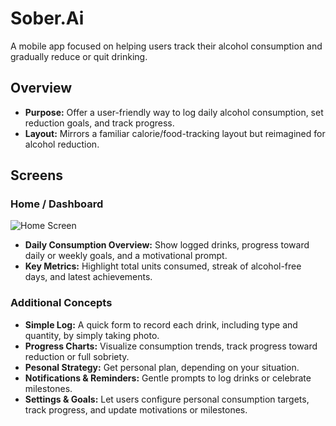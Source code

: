 # Sober.Ai

A mobile app focused on helping users track their alcohol consumption and gradually reduce or quit drinking.

## Overview
- **Purpose:** Offer a user-friendly way to log daily alcohol consumption, set reduction goals, and track progress.
- **Layout:** Mirrors a familiar calorie/food-tracking layout but reimagined for alcohol reduction.

## Screens

### Home / Dashboard
![Home Screen](../media/home_screen.png)
- **Daily Consumption Overview:** Show logged drinks, progress toward daily or weekly goals, and a motivational prompt.
- **Key Metrics:** Highlight total units consumed, streak of alcohol-free days, and latest achievements.

### Additional Concepts
- **Simple Log:** A quick form to record each drink, including type and quantity, by simply taking photo.
- **Progress Charts:** Visualize consumption trends, track progress toward reduction or full sobriety.
- **Pesonal Strategy:** Get personal plan, depending on your situation.
- **Notifications & Reminders:** Gentle prompts to log drinks or celebrate milestones.
- **Settings & Goals:** Let users configure personal consumption targets, track progress, and update motivations or milestones.
